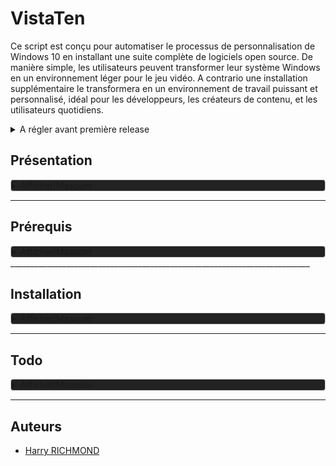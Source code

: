 
# VistaTen

Ce script est conçu pour automatiser le processus de personnalisation de Windows 10 en installant une suite complète de logiciels open source. De manière simple, les utilisateurs peuvent transformer leur système Windows en un environnement léger pour le jeu vidéo.
A contrario une installation supplémentaire le transformera en un environnement de travail puissant et personnalisé, idéal pour les développeurs, les créateurs de contenu, et les utilisateurs quotidiens.
<details>
<summary>A régler avant première release</summary>

1. Installeurs/FoxitPDFReader20232_L10N_Setup_Prom.7z.001 en deux parties à décompresser
2. Faire une version light
3. Reformuler la documentation au propre, en s'inspirant par exemple de l'extrait suivant :

<details>
<summary>Exemple</summary>
Pour démarrer avec le script de personnalisation de Linux Mint, suivez ces étapes simples :

1. Téléchargez le script sur votre machine Linux Mint.
2. Rendez le script exécutable avec la commande : `chmod +x custom-linux-mint.sh`.
3. Exécutez le script avec : `./custom-linux-mint.sh`.

</details>
</details>

## Présentation

<details style="background-color: #222222; border: 1px solid #ccc; border-radius: 4px;">
<summary>Afficher/Masquer</summary>

### Fonctionnalités

- **Installation Semi-Automatique** : Déployez votre environnement personnalisé avec le minimum d'intervention manuelle.
- **Suite Complète** : Le script inclut une suite minimale, idéal pour les joueurs de jeux-vidéos.
- **Suite Complète** : Le script inclut des logiciels pour le développement, la bureautique, le multimédia, et plus encore.
- **Open Source** : Tous (ou prou) les logiciels installés sont open source, garantissant transparence et respect de la vie privée.
- **Thème Préconfiguré** : Profitez d'un thème sobre et fonctionnel, conçu pour une expérience utilisateur optimale.

### Liste de logiciels

Une liste non exhaustive des logiciels inclus dans ce script :

- **Développement**: Codium, Git
- **Bureautique**: LibreOffice, Thunderbird
- **Multimédia**: GIMP, Kodi
- **Internet**: Vivaldi, FileZilla
- ...et beaucoup d'autres !

### Contributions

Les contributions sont les bienvenues ! Si vous avez des suggestions ou des améliorations, n'hésitez pas à soumettre une pull request ou à ouvrir une issue.

### License

Distribué sous la licence GPLv3. Voir `LICENSE` pour plus d'informations.
</details>

___________________________________________________________________________

## Prérequis

<details style="background-color: #222222; border: 1px solid #ccc; border-radius: 4px;">
<summary>Afficher/Masquer</summary>
Une installation fraîche de Windows 10 (si vous voulez un dual boot avec un OS Linux il faut installer windows en premier).
Lors de l'installation de windows, il faut bypass la connexion en ligne, pour ouvrir un batch shell faites `SHIFT + F10`, puis faites la commande suivante :

```batch
oobe\BypassNRO
# après reboot, quand vous serez sur la page "comment souhaitez vous configurez cet appareil" vous aurez besoin de couper internet avec
ipconfig /release
```

Juste après la dernière commande, vous pouvez cliquer sur suivant, il fera un compte local.

Ensuite, il faut mettre powershell comme terminal par défaut, `Win + X` puis `A`, tapez ensuite :

```batch
irm https://massgrave.dev/get | iex
```

Faire toutes les maj de windows, ouvrir le windows store, allez dans Bibliothèque et faites les màj, faites des reboot et reverifiez les maj system et store.

Puis 1, vous permettant de vérifier l'état de l'installation.

Ensuite dans edge, aller dans
atlasos.net
Cliquez sur les deux liens en haut "Atlas Playbook" et "AME Wizard"
Décompressez les deux fichiers sur votre bureau

Restart after all updates are complete. After restarting, check again for updates repeatedly until there are no more updates that pop up

Allez dans le dossier "AME Wizard Beta"
et lancez `AME Wizard Beta.exe`
En haut à droite, vérifiez que le programme n'a pas de mise à jour.
Depuis le dossier "AtlasPlaybook_v*.*.*" glissez le fichier `AtlasPlaybook_v*.*.*.apbx` dans la fenêtre de AME Wizard.
Suivez les indications de l'installateur après avoir cliqué sur "Run action" de "Disable Security"
Ca vous ouvre une fenêtre dans les options de sécurité (j'ai oublié le nom fr) où vous aurez 4 options à désactiver.

Poursuivez l'installation, choisissez waterfox comme navigateur. A la fin il va reboot de lui même.

Au reboot, Atlas sera installé. Mais on va poursuivre un peu plus.

Dans Atlas/1. Software/ :

Dans C:\Windows\AtlasDesktop\1. Software lancez Install Software.cmd  :

LibreWolf
Steam
Playnite
Everything
Mozilla Thunderbird
foobar2000
Git
PuTTY
Ditto
OBS Studio
MSI Afterburner
CPU-Z
GPU-Z
Notepad++
VSCodium
BCUninstaller
HWiNFO
ShareX
Powershell 7
UniGetUI

Playnite demande de désactiver nahimic, il faut faire `Win + R` et taper "services.msc", l'arrêter dans la liste, et via clic droit propriété, le dtype d démarrage sur "désactiver"

utiliser ce projet avec les options par défaut
`https://github.com/Raphire/Win11Debloat`

Ensuite il faut utiliser O&O ShutUp10++ depuis le site pour être à jour `https://www.oo-software.com/en/shutup10`
dans Actions choisir "Appliquer tous les paramètres recommendés" (il faut le refaire à chaque màj de windows)
Ensuite faire l'installation des drivers avec le site :

Sur la page `https://www.touslesdrivers.com/index.php?v_page=29`
Cliquez pour télécharger `Drivers_3.0.4.exe`
`Lancez Mes_Drivers_3.0.4.exe` et faites les installations de drivers
Installer et installer tous les drivers.

`Win + X` et `A` et faites

```batch
winget install startallback
```

ou téléchargez le depuis `http://www.startallback.com`

Dans startallback
démarrer -> cocher tout sauf "Ouvrir le menu de recherche Windows pour voir plus détails"
Barre des tâches -> Taille des icone "S" Marge des icone "S", Emplacement de la barre des tâches à l'écran" : Haut, et "Centrer les icones de programmes" (séparé du bouton de démarrage)
Icones de la barre des tâches -> Dans activer ou descativer des icones systeme activer tout sauf la loupe et le stylet;
	tout activer sauf "Panneau de détails dans la zone inférieure" et "Appliquer la couleur d'accentuation système sur tous les éléments", et mettre "XL" pour la marge des icones
Explorateur -> tout activer sauf "Panneau de détails dans la zone inférieure" et "Appliquer la couleur d'accentuation système sur tous les éléments"


Lancer "StartAllFix.exe" et pour trouver le fichier c'est dans `C:\Program Files\StartAllBack`
C'est dans ce dossier pour changer des options.

Sinon pour améliorer l'explorateur dans le dossier atlas c'est dans `3. Configuration/Start Menu/` et lancer "ExplorerPatcher" pour l'installer

</details>
___________________________________________________________________________

## Installation

<details style="background-color: #222222; border: 1px solid #ccc; border-radius: 4px;">
<summary>Afficher/Masquer</summary>

### 1. Utilitaires  basiques

copiez "Outils" dans
C:\Program Files
Créez 4 dossier de téléchargement dans le dossier "Téléchargements"
Téléchargements navigateur
Téléchargements JD
Téléchargements torrent
Téléchargements ferdium

dans "Installeurs" installez nexus dock, copiez "wsbackup.wbk" dans
C:\Users\Public\Documents\Winstep
et importez les réglages dans l' avant dernière fenêtre d'options avec le bouton "Restaurer"
Installez également "JDownloaderSetup.exe", "FoxitPDFReader20232_L10N_Setup_Prom.exe" et "pCloud_Windows_3.11.17_x64.exe"
C:\Program Files (x86)\Foxit Software\Foxit PDF Reader

Dans jdownloader faire l'importation des options : dans 'Fichier choisissez "Export/Import" et "Importez les paramètres" et choisissez "JD2-Dark-Theme.jd2backup",
Pensez à corriger le chemin de téléchargements.

Attention JE VOUS D2CONSEILLE de Déplacer le dossier utilisateur sur une autre partition, si vous devez passer par un shell ça va foutre en l'air vos liens système et niquer possiblement d'autre processus côté back, ewindows c'est de la merde.

### 2. Chocolatey

Ouvrez powershell en administrateur avec 'Win+X' Puis 'A' :

```powershell
Get-ExecutionPolicy
```

puis :

```powershell
Set-ExecutionPolicy Bypass -Scope Process -Force; [System.Net.ServicePointManager]::SecurityProtocol = [System.Net.ServicePointManager]::SecurityProtocol -bor 3072; iex ((New-Object System.Net.WebClient).DownloadString('<https://chocolatey.org/install.ps1>'))
```

Ensuite lancez "install executer en tant qu'administrateur.bat" via 'clic droit' "executer en mode administrateur"

### 3. Debloater et shutup10

Ouvrez powershell en administrateur 'WIN+X' puis 'A'

puis
Set-ExecutionPolicy Unrestricted -Force

puis
cd "C:\Program Files\Outils\Windows10Debloater"
copiez le chemin où se trouve Windows10Debloater

puis
./Windows10DebloaterGUI.ps1

Et choisissez ce que vous voulez nettoyer.
Chez moi
"Remove All Bloatware"
"Disable Cortana"
"Stop Edge PDF Takeover"
"Uninstall OneDrive"
"Disable Telemetry/Tasks"
"Enable dark theme"

Fermez la fenêtre et le powershell,
dans
C:\Program Files\Outils
lancez "OSU10.exe"
Aller dans "Actions" et choisir "Appliquer tous les paramètres recommandés", puis "OUI"
Fermez et choisissez "Redémarrer le système".

### 4. Winget

Installez le depuis le microsoft store (recherche "winget" et choisissez "Programme d'installation d'application"
Redémmarez
Commande pour lister les dépôts dans cmder

```batch
winget search | sort
```

Dans le powershell en administrateur, importez les pré réglages avec

```powershell
winget import --accept-package-agreements --accept-source-agreements "C:\Program Files\Outils\winget.txt"
```

Ensuite dans un powershell non admin le refaire.

Le faire au moins 2x de suite pour être sûr d'avoir tout récupéré, en ce moment se relance seulement portmaster.

Facultatif, si vous voulez exporter votre propre liste d'app :

```powershell
winget export "C:\Program Files\Outils\winget.txt"
```

et la radio à installer depuis [apps.microsoft.com](https://apps.microsoft.com/store/detail/9WZDNCRDR0C2?hl=fr-fr&gl=FR)

dans
`C:\Program Files\Outils`
`Lancez Mes_Drivers_3.0.4.exe` et faites les installations de drivers

Et lancez imageGlass depuis le menu et faite les confirmations du premier démarrage, mettez le par défaut quand demandé.

### 5. Lecteur PDF

Pour Foxit reader ouvrez-le, avec la commande

```batch
"C:\Program Files (x86)\Foxit Software\Foxit PDF Reader\FoxitPDFReader.exe"
Choisir "set as default pdf reader"
```

Aller dans "File/Preferences"
"Language" et cochez "Use system local language" puis "OK" et "Restart Now"
Aller dans Fichiers/Préférences
Dans "Accessibilité
Cocher "Remplacer les couleurs du document"
Cocher "Couleur personnalisé"
Mettre arrière-plan de page en noir
Mettre texte du document en blanc
Aller dans l'onglet "Général"
Tout en bas tout décocher dans l'encadré "Démarrage de l'application"
Cocher "Désactiver toutes les fonctionnalités qui exigent une connexion à internet"
Cliquer sur "OK" et quitter
Allez en haut à gauche, Fichier, Apparence, et choisir "sombre"

### 6. Cmder

Ouvrez Cmder, allez dans les options avec 'Win+Alt+P"

Allez dans "General>Confirm" et décochez le dernier de la liste (dans "miscellaneous") :
"Show '...brought ConEmu OnTop. Revert' confirmation box"

Cliquez sur "Save settings"

Redémmarez

après reboot faire une màj avec

```batch
clink update
```

Win+Alt+P et aller dans "General/Confirm"
et décochez en bas "Show`...brought ConEmu OnTop. Revert ?` confirmation box.

Ensuite
dans "General" aller à "Choose your startup task" et mettez
{Shells::cmd (Admin)}

### 7. Icônes et souris

Allez dans
`C:\Program Files\Outils\icones\Souris theme la capitaine`
'Clic droit' sur "install.inf" et "Installer"
Ensuite clic droit sur le bureau et choisissez "personnaliser", puis dans "Thèmes" et
cliquez sur "Curseur de la souris"
Pointez le fichier "install.inf" se trouvant dans le dossier "souris"
Dans l'onglet "Pointeurs" choisissez dans "Modèles" le thème "Capitaine Cursors"
Dans l'onglet "Options du pointeur" décochez "Améliorer la précision du pointeur"
Profitez en pour régler la vitesse de votre souris si besoin (800 dps est bien en passant
si vous avez un logiciel tier)
Cliquez sur "Appliquer" et "OK"

`C:\Program Files\Outils\icones\7tsp GUI v0.6(2019).exe`
Cliquez sur "ajouter un pack" et dans
C:\Program Files\Outils\icones
Choisissez "7TSP Kora"
Ensuite cliquez sur "Démarrage" en bas à droite.
L'ordi redémmarre avec les nouvelles icones.

### 8. Menu démarrer

Et faites un backup de menu démarrer start menu

`C:\ProgramData\Microsoft\Windows\Start Menu`

`%USERPROFILE%\AppData\Roaming\Microsoft\Windows\Start Menu`
dans
`C:\Program Files\Outils\Backup Menu demarrer`

Ensuite pouvez nettoyer la liste des applications sans craintes dans les deux dossiers.

### 9. Explorateur de fichiers

Pour revenir à un affichage plus conventionnel, sans groupes, cliquez du bouton droit sur une zone inoccupée de l’explorateur de fichiers, pointez Regrouper par et cliquez sur (aucun) :

Pour avoir un menu à l'ancienne et des fenêtres d'explorateur plus sobres, dans "StartIsBack"
`%USERPROFILE%\Desktop\Windows CALM\StartIsBack`
lancez "StartIsBack-2.9.17.0"

Pour rechanger des options c'est dans
`C:\Program Files\Outils`
StartIsBackCfg.exe
Lancez-le

Menu démarrer
Ne cocher que "Rechercher dans les programmes et les paramètres.
Cacher tous les éléments de la colonne de droite sauf votre nom d'utilisateur, panneau de configuration et paramètres.

Menu Apparence
Le 2e
Le 1e
Le 1e
Tout décocher
Allez dans (en bas) "personnaliser la barre des tâches" et cocher "Centrer les icones dans la barre des taches"

Règle d'affichage
Ne cocher que "L'afficher sur la barre des tâches principales"

Avancé
Ne cocher que "Activer les animations du menu Démarrer et de la barre des tâches"

A propos
Mises à jour : ne jamais vérifier.

Fermez le logiciel

Puis 'clic droit' sur la barre de menu, "Paramètres de la barre des tâches"

Cochez
"Utilisez des petits boutons dans la barre des tâches
Et position de la barre des tâches, choisissez "En Haut"
Décochez "Afficher les actualités et les centres d'intérêt dans la barre des tâches"

Puis 'clic droit' sur la barre de menu, décochez "Afficher le bouton Cortana"
Puis 'clic droit' sur la barre de menu, "Rechercher" et choisissez "Masquée"

Puis 'clic droit' sur un endroit vide du bureau, "Personnaliser"

Allez dans Couleur et "Choisissez votre couleur" = Sombre
Descendez la fenêtre jusqu'à "Couleurs Windows" et cliquez sur "Couleur personnalisée"
"Plus"
et entrez
`#191919`
Puis "OK"

Cochez (juste en dessous) :
Démarrer,barre des tâches et centre de notifications
Barre de titre et bordures de fenêtres

### 10. OldNewExplorer

Dans
`C:\Program Files\Outils\OldNewExplorer`
lancer "OldNewExplorerCfg.exe"

Cocher seulement

Use classical drive grouping in This PC
Use command bar instead of Ribbon
Hide caption text in File Explorer windows
Hide caption icon in File Explorer windows
Show status bar

puis "Install"

### 11. Avoir les permissions sur les fichiers

Allez dans

`C:\Program Files\Outils\EcMenu`
Lancez EcMenu_x64.exe

Tout en bas
cochez "Prendre possession" dans "Menu contextuel des dossiers" et "Menu contextuel des fichiers"
Cliquez sur l'icone de souris avec un "+" vert en haut à gauche, et fermez.

### 12. Enlever la barre de commande

Allez dans
`%windir%\Resources\Themes\Aero\Shell\NormalColor`

C'est le thème par défaut, changez le répertoire si vous en utilisez un autre (il sont généralement déjà patchés).
Copiez "shellstyle.dll" sur votre bureau

Dans
`C:\Program Files\Outils\Resource Hacker`
Lancez ResourceHacker.exe, puis 'CTRL+0'

Allez dans
`%windir%\Resources\Themes\Aero\Shell\NormalColor`
C'est le thème par défaut, changez le répertoire si vous en utilisez un autre (il sont généralement déjà patchés).
et choisissez shellstyle.dll sur le bureau

Allez dans
`UIFILE > 1 : 1033`

'CTRL+F' et copiez

```bash
<style resid="FolderBandStyle">
```

Juste en dessous de la ligne copiez :

```bash
<Element padding="rect(0rp,0rp,0rp,-35rp)"/>
```

F5 pour lancer la compilation
dans la fenêtre de ressource hacker, allez dans "File/save as" et sauvez le ailleurs.

et CTRL + S pour sauvegarder, il créera une archive "shellstyle_original.dll" sur le bureau.

Allez dans
`%windir%\Resources\Themes\Aero\Shell\NormalColor`
Clic droit sur shellstyle.dll et "Prendre possession"
renommez "shellstyle.dll" en "shellstyle_default.dll"

Et copiez le nouveau "shellstyle.dll"

Ensuite lancez cmder

```batch
taskkill /f /im explorer.exe
```

puis relancer l'explorateur de fichier avec

```batch
start explorer.exe
```

Ensuite dans l'explorateur de fichier on va cacher la 2e barre d'état :
'Alt' le menu apparaît,on va dans "Outils/Options des dossiers..." allez dans l'onglet "Affichage",
et décochez "Afficher la barre d'état".

### 13. Derniers réglages

Dans l'explorateur de fichiers clic droit sur "Accès rapide" dans la navbar à gauche et "Options"
Décochez "Afficher les dossiers récemment utilisés dans Accès rapide"

Dans Cmder en mode administrateur

```batch
C:\ProgramData\chocolatey\lib\mpv.install\tools\mpv-install.bat
```

Dans la fenêtre qui s'ouvre choisir "Configurer les programmes par défaut"

Courrier = Thunderbird

Lecteur de musique = foobar2000

Visionneuse de photo = ImageGlass

Lecteur vidéo = mpv

Naviguateur web = Vivaldi

### 14. Le theme

[deviantart.com/niivu](https://www.deviantart.com/niivu/art/Installing-Windows-Themes-UPDATED-708835586)
[deviantart.com/niivu/art/](https://www.deviantart.com/niivu/art/ARC-X-for-Windows-10-772549960)

le theme ARC X marche que pour windows 10

pour voir la version 'Win+R' puis 'winver'

Sinon pour le theme j'utilise "ThemeTool.exe" de `https://github.com/namazso/SecureUxTheme`

Allez dans
`C:\Program Files\Outils\theme\ARC X`
Dans BIB3 for Windows copiez les fichiers dans
Windows/Resources/Themes

Lancez "ThemeTool.exe" en admin via clic droit,
Cochez tout sauf "ignore color"
choisisissez "Arc Dark" puis "Patch & Apply"
Dans l'encadré "Installation"
Cochez tout sauf "Hook explorer(!)", puis "Install"

Ca redémarre
L'install est faite proprement

### 15. Finalité finale

afficher les extensions
Dans l'explorateur de fichiers, alt pour faire apparaître la barre de menu puis outils/ "Options de dossiers", "Affichage"
et décochez "Masquer les extensions de fichiers dont le type est connu"

déplacer ear trumpet aussi
Dans la barre du haut allez dans le sous menu masqué et remplacer l'icone du son par celle de ear trumpet
</details>

___________________________________________________________________________

## Todo

<details style="background-color: #222222; border: 1px solid #ccc; border-radius: 4px;">
<summary>Afficher/Masquer</summary>

1. Faire un script de customisation pour une nouvelle session
2. Faire un script pour rétablir les customisations de thème après une upgrade hasardeuse
3. Corriger le lien des MDP de Vivaldi, et ajouter les options corrigées de ~/.config/vivaldi à l'archive
4. Supprimer du .hidden le dossier Games
5. Refaire le lisez-moi
6. Faire la liste de toutes les applications
7. Faire une application simple pour changer sa version de Java
8. Faire un dossier ToDO pour simplifier la gestion projet

</details>

___________________________________________________________________________

## Auteurs

- [Harry RICHMOND](https://github.com/RogerBytes)
